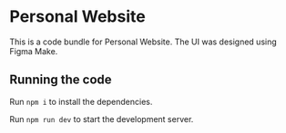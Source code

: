 
  # Personal Website

  This is a code bundle for Personal Website. The UI was designed using Figma Make. 

  ## Running the code

  Run `npm i` to install the dependencies.

  Run `npm run dev` to start the development server.
  
